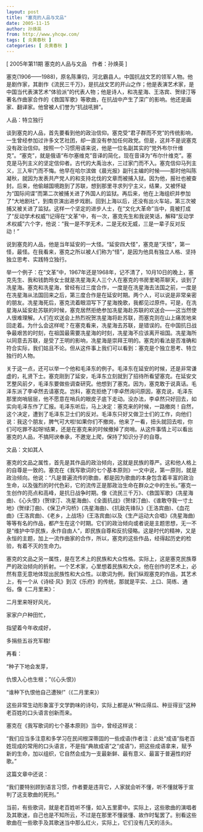 ```yaml
---
layout: post
title: "塞克的人品与文品"
date: 2005-11-15
author: 孙焕英
from: http://www.yhcqw.com/
tags: [ 炎黄春秋 ]
categories: [ 炎黄春秋 ]
---
```



[ 2005年第11期 塞克的人品与文品　作者：孙焕英 ]


塞克(1906——1988)，原名陈秉钧，河北霸县人。中国抗战文艺的领军人物。他是剧作家，其剧作《流民三千万》，是抗战文艺的开山之作；他是表演艺术家，是中国当代表演艺术“体验派”的代表人物；他是诗人，和冼星海、王洛宾、贺绿汀等著名作曲家合作的《救国军歌》等歌曲，在抗战中产生了深广的影响。他还是画家、翻译家。他曾被人们誉为“抗战吼狮”。

人品：特立独行


谈到塞克的人品，首先要看到他的政治信仰。塞克受“君子群而不党”的传统影响，一生曾经参加过许多文艺社团，却一直没有参加任何政党。但是，这并不是说塞克没有政治信仰。按照一个习惯用语来说，他是一位名副其实的“党外布尔什维克”。“塞克”，就是俄语“布尔塞维克”音译的简化，现在音译为“布尔什维克”。塞克是马列主义的坚定信仰者。古代的大禹治水，三过家门而不入。塞克信仰马列主义，三入牢门而不悔。他早在哈尔滨做《晨光报》副刊主编的时候——那时他叫陈凝秋，就因为发表共产党人的和支持北伐的文章而被捕入狱。因为他，报社也被查封。后来，他偷越国境跑到了苏联，想到那里寻求列宁主义，结果，又被怀疑为“国际间谍”而第二次被捕关进了外国人的监狱。再后来，他在上海组织并参加了“大地剧社”，到南京演出进步戏剧。回到上海以后，还没有出火车站，第三次被捕又被关进了监狱。这样一个坚定的进步人士，在“文化大革命”当中，竟被打成了“反动学术权威”!记得在“文革”中，有一次，塞克先生和我说笑话，解释“反动学术权威”六个字，他说：“我一是不学无术，二是无权无威，三是一辈子反对反动！”


说到塞克的人品，他是当年延安的一大怪。“延安四大怪”，塞克是“天怪”，第一怪，最怪。在我看来，塞克之所以被人们称为“怪”，是因为他具有独立人格、坚持独立思考、实践特立独行。


举一个例子：在“文革”中，1967年还是1968年，记不清了，10月10日的晚上，塞克先生、我和钱韵玲女士就是冼星海夫人三个人在塞克的书房里喝茶聊天，谈到了冼星海。塞克和冼星海，曾经有过三度合作，一度是在冼星海去法国之前，一度是在冼星海从法国回来之后，第三度合作是在延安时期。两个人，可以说是非常亲密的朋友。冼星海死后，塞克流着眼泪写下了星海挽歌，我都见过原件。可是，在冼星海从延安赴苏联的时候，塞克居然拒绝参加冼星海赴苏联的欢送会——这当然使人很难理解。人们在欢送会上热烈祝贺冼星海将赴苏联，而塞克则在山上痛苦地来回走着。为什么会这样呢？在塞克看来，冼星海去苏联，是错误的。在中国抗日战争最艰苦的时刻，在祖国最需要冼星海的时刻，冼星海不应该离开祖国。冼星海所以同意去苏联，是受了王明的影响，冼星海是崇拜王明的。塞克的看法是否准确和符合实际，我们姑且不论。但从这件事上我们可以看到：塞克是个独立思考、特立独行的人物。


关于这一点，还可以举一个他和毛泽东的例子。毛泽东在延安的时候，还是非常谦虚的，礼贤下士。塞克刚到了延安，毛泽东立刻就到了招待所看望塞克。在延安文艺整风前夕，毛泽东要做些调查研究。他想到了塞克。因为，塞克敢于说真话。毛泽东派了李卓然去请塞克。岂料，塞克拒绝了!李卓然询问原因，塞克说，毛泽东那里岗哨层层，他不愿意在哨兵的眼皮子底下走动。没办法，李卓然只好回去，如实向毛泽东作了汇报。毛泽东听后，马上决定：塞克来的时候，一路撤岗！自然，这个决定，遭到了毛泽东卫士们的反对。毛泽东只好又做卫士们的工作，向他们说：我这个朋友，脾气可大啦!如果你们不撤岗，他来了一看，扭头就回去啦，你们可吃罪不起呀!结果，还是在塞克来的时候撤掉了岗哨。从这件事情上可以看出塞克的人品，不搞阿谀奉承，不邀宠上爬，保持了知识分子的自尊。

文品：文如其人


塞克的文品之属性，首先是其作品的政治倾向，这就是民族的尊严。这和他人格上的自尊是一致的。塞克在《我写歌词的七个基本原则》一文中说，第一原则，就是政治倾向。他说：“凡是普遍流传的歌曲，都是因为歌曲的本身包含着丰富的政治生命，以及强烈的时代色彩，它的流传正是那政治生命在群众之中的生长。”塞克一生创作的亮点和高峰，是抗日战争时期。像《流民三千万》、《救国军歌》(冼星海曲)、《心头恨》(贺绿汀、冼星海曲)、《全面抗战》(贺绿汀曲)、《谁敢夺我一寸土地》(贺绿汀曲)、《保卫卢沟桥》(冼星海曲)、《抗敌先锋队》(王洛宾曲)、《血花曲》(王洛宾曲)、《老乡，上战场》(王洛宾曲)以及《生产运动大合唱》(冼星海曲)等等有名的作品，都产生在这个时期。它们的政治倾向或者说是主题思想，无一不是“维护中华民族，永作自由人”，即民族自尊和反抗侵略。这是时代的精神，又是永恒的主题，加上一流作曲家的合作，所以，塞克的这些作品，经得起历史的检验，有着不灭的生命力。


塞克的文品之另一属性，是在艺术上的民族和大众性格。实际上，这是塞克民族尊严的政治倾向的折射。一个艺术家，心里想着民族和大众，他在创作的艺术上，必然有意无意地体现出民族性和大众性。以歌词为例，我们纵观塞克的作品，其艺术上，有一个从《诗经·风》到汉《乐府》的传统，那就是平实、上口、简练、通俗。像《二月里来》：

二月里来呀好风光，

家家户户种田忙，

指望着今年收成好，

多捐些五谷充军粮!

再看：

“种子下地会发芽，

仇恨入心也生根；”(《心头恨》)

“谁种下仇恨他自己遭殃!”（《二月里来》）

这些非常生动形象富于文学韵味的诗句，实际上都是从“种瓜得瓜、种豆得豆”这种老百姓的口头语言创新而来。

塞克在《我写歌词的七个基本原则》当中，曾经这样说：


“我们应当多注意和多学习在民间根深蒂固的一些成语(作者注：此处“成语”指老百姓现成的常用的口头语言，不是指“典故成语”之“成语”)，把这些成语拿来，赋予新的生命，加以组织，它自然会成为一支最新鲜、最有意义、最富于普遍性的好歌。”

这篇文章中还说：

“我们要特别顾到语言习惯，作者要是违背它，人家就会听不懂，听不懂就等于宣判了这支歌曲的死刑。”


当前，有些歌词，就是老百姓听不懂，如入五里雾中。实际上，这些歌曲的演唱者及其歌迷，自己也是不知所云，不过是在那里不懂装懂、故作时髦罢了。别看这些歌曲在一些歌手及其歌迷当中那么红火，实际上，它们没有几天的活头。


